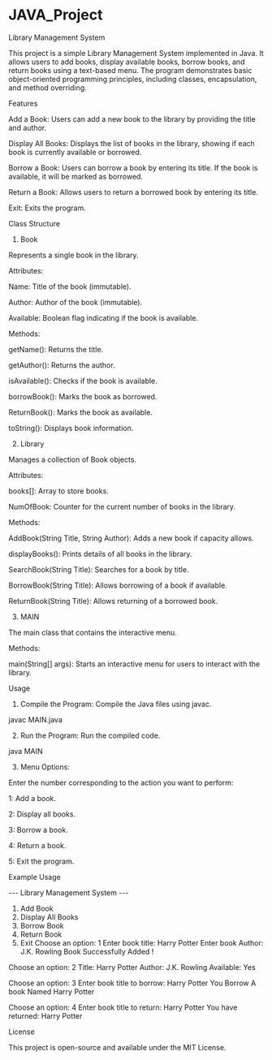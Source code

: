 # JAVA_Project
Library Management System

This project is a simple Library Management System implemented in Java. It allows users to add books, display available books, borrow books, and return books using a text-based menu. The program demonstrates basic object-oriented programming principles, including classes, encapsulation, and method overriding.

Features

Add a Book: Users can add a new book to the library by providing the title and author.

Display All Books: Displays the list of books in the library, showing if each book is currently available or borrowed.

Borrow a Book: Users can borrow a book by entering its title. If the book is available, it will be marked as borrowed.

Return a Book: Allows users to return a borrowed book by entering its title.

Exit: Exits the program.


Class Structure

1. Book

Represents a single book in the library.

Attributes:

Name: Title of the book (immutable).

Author: Author of the book (immutable).

Available: Boolean flag indicating if the book is available.


Methods:

getName(): Returns the title.

getAuthor(): Returns the author.

isAvailable(): Checks if the book is available.

borrowBook(): Marks the book as borrowed.

ReturnBook(): Marks the book as available.

toString(): Displays book information.



2. Library

Manages a collection of Book objects.

Attributes:

books[]: Array to store books.

NumOfBook: Counter for the current number of books in the library.


Methods:

AddBook(String Title, String Author): Adds a new book if capacity allows.

displayBooks(): Prints details of all books in the library.

SearchBook(String Title): Searches for a book by title.

BorrowBook(String Title): Allows borrowing of a book if available.

ReturnBook(String Title): Allows returning of a borrowed book.



3. MAIN

The main class that contains the interactive menu.

Methods:

main(String[] args): Starts an interactive menu for users to interact with the library.



Usage

1. Compile the Program: Compile the Java files using javac.

javac MAIN.java


2. Run the Program: Run the compiled code.

java MAIN


3. Menu Options:

Enter the number corresponding to the action you want to perform:

1: Add a book.

2: Display all books.

3: Borrow a book.

4: Return a book.

5: Exit the program.


Example Usage

--- Library Management System ---
1. Add Book
2. Display All Books
3. Borrow Book
4. Return Book
5. Exit
Choose an option: 1
Enter book title: Harry Potter
Enter book Author: J.K. Rowling
Book Successfully Added !

Choose an option: 2
Title: Harry Potter
Author: J.K. Rowling
Available: Yes

Choose an option: 3
Enter book title to borrow: Harry Potter
You Borrow A book Named Harry Potter

Choose an option: 4
Enter book title to return: Harry Potter
You have returned: Harry Potter

License

This project is open-source and available under the MIT License.
